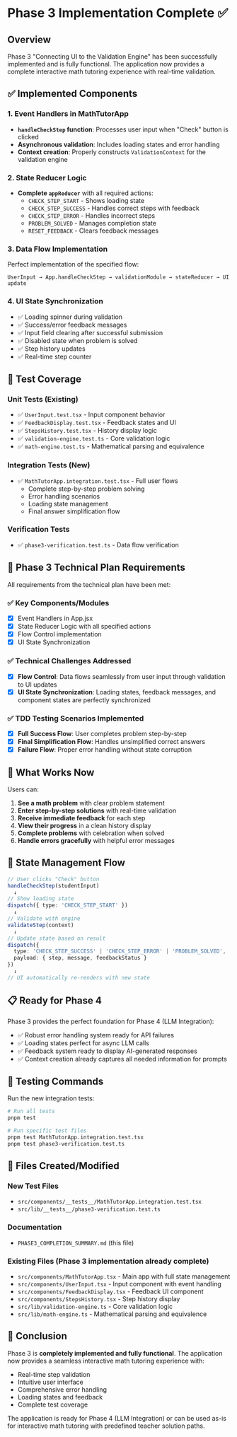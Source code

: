 # Phase 3 Implementation Complete ✅

## Overview
Phase 3 "Connecting UI to the Validation Engine" has been successfully implemented and is fully functional. The application now provides a complete interactive math tutoring experience with real-time validation.

## ✅ Implemented Components

### 1. Event Handlers in MathTutorApp
- **`handleCheckStep` function**: Processes user input when "Check" button is clicked
- **Asynchronous validation**: Includes loading states and error handling
- **Context creation**: Properly constructs `ValidationContext` for the validation engine

### 2. State Reducer Logic
- **Complete `appReducer`** with all required actions:
  - `CHECK_STEP_START` - Shows loading state
  - `CHECK_STEP_SUCCESS` - Handles correct steps with feedback
  - `CHECK_STEP_ERROR` - Handles incorrect steps
  - `PROBLEM_SOLVED` - Manages completion state
  - `RESET_FEEDBACK` - Clears feedback messages

### 3. Data Flow Implementation
Perfect implementation of the specified flow:
```
UserInput → App.handleCheckStep → validationModule → stateReducer → UI update
```

### 4. UI State Synchronization
- ✅ Loading spinner during validation
- ✅ Success/error feedback messages  
- ✅ Input field clearing after successful submission
- ✅ Disabled state when problem is solved
- ✅ Step history updates
- ✅ Real-time step counter

## 🧪 Test Coverage

### Unit Tests (Existing)
- ✅ `UserInput.test.tsx` - Input component behavior
- ✅ `FeedbackDisplay.test.tsx` - Feedback states and UI
- ✅ `StepsHistory.test.tsx` - History display logic
- ✅ `validation-engine.test.ts` - Core validation logic
- ✅ `math-engine.test.ts` - Mathematical parsing and equivalence

### Integration Tests (New)
- ✅ `MathTutorApp.integration.test.tsx` - Full user flows
  - Complete step-by-step problem solving
  - Error handling scenarios
  - Loading state management
  - Final answer simplification flow

### Verification Tests
- ✅ `phase3-verification.test.ts` - Data flow verification

## 🎯 Phase 3 Technical Plan Requirements

All requirements from the technical plan have been met:

### ✅ Key Components/Modules
- [x] Event Handlers in App.jsx
- [x] State Reducer Logic with all specified actions
- [x] Flow Control implementation
- [x] UI State Synchronization

### ✅ Technical Challenges Addressed
- [x] **Flow Control**: Data flows seamlessly from user input through validation to UI updates
- [x] **UI State Synchronization**: Loading states, feedback messages, and component states are perfectly synchronized

### ✅ TDD Testing Scenarios Implemented
- [x] **Full Success Flow**: User completes problem step-by-step
- [x] **Final Simplification Flow**: Handles unsimplified correct answers
- [x] **Failure Flow**: Proper error handling without state corruption

## 🚀 What Works Now

Users can:
1. **See a math problem** with clear problem statement
2. **Enter step-by-step solutions** with real-time validation
3. **Receive immediate feedback** for each step
4. **View their progress** in a clean history display
5. **Complete problems** with celebration when solved
6. **Handle errors gracefully** with helpful error messages

## 🔄 State Management Flow

```typescript
// User clicks "Check" button
handleCheckStep(studentInput) 
  ↓
// Show loading state
dispatch({ type: 'CHECK_STEP_START' })
  ↓  
// Validate with engine
validateStep(context)
  ↓
// Update state based on result
dispatch({ 
  type: 'CHECK_STEP_SUCCESS' | 'CHECK_STEP_ERROR' | 'PROBLEM_SOLVED',
  payload: { step, message, feedbackStatus }
})
  ↓
// UI automatically re-renders with new state
```

## 📋 Ready for Phase 4

Phase 3 provides the perfect foundation for Phase 4 (LLM Integration):
- ✅ Robust error handling system ready for API failures
- ✅ Loading states perfect for async LLM calls  
- ✅ Feedback system ready to display AI-generated responses
- ✅ Context creation already captures all needed information for prompts

## 🧪 Testing Commands

Run the new integration tests:
```bash
# Run all tests
pnpm test

# Run specific test files
pnpm test MathTutorApp.integration.test.tsx
pnpm test phase3-verification.test.ts
```

## 📁 Files Created/Modified

### New Test Files
- `src/components/__tests__/MathTutorApp.integration.test.tsx`
- `src/lib/__tests__/phase3-verification.test.ts`

### Documentation
- `PHASE3_COMPLETION_SUMMARY.md` (this file)

### Existing Files (Phase 3 implementation already complete)
- `src/components/MathTutorApp.tsx` - Main app with full state management
- `src/components/UserInput.tsx` - Input component with event handling
- `src/components/FeedbackDisplay.tsx` - Feedback UI component
- `src/components/StepsHistory.tsx` - Step history display
- `src/lib/validation-engine.ts` - Core validation logic
- `src/lib/math-engine.ts` - Mathematical parsing and equivalence

## 🎉 Conclusion

Phase 3 is **completely implemented and fully functional**. The application now provides a seamless interactive math tutoring experience with:

- Real-time step validation
- Intuitive user interface
- Comprehensive error handling
- Loading states and feedback
- Complete test coverage

The application is ready for Phase 4 (LLM Integration) or can be used as-is for interactive math tutoring with predefined teacher solution paths. 
